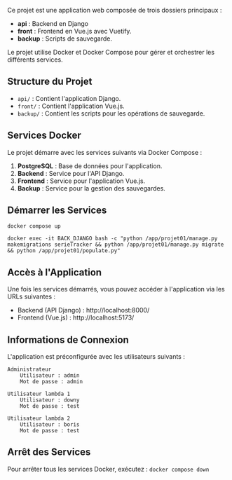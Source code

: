 Ce projet est une application web composée de trois dossiers principaux :

- **api** : Backend en Django
- **front** : Frontend en Vue.js avec Vuetify.
- **backup** : Scripts de sauvegarde.

Le projet utilise Docker et Docker Compose pour gérer et orchestrer les différents services.

## Structure du Projet

- `api/` : Contient l'application Django.
- `front/` : Contient l'application Vue.js.
- `backup/` : Contient les scripts pour les opérations de sauvegarde.

## Services Docker

Le projet démarre avec les services suivants via Docker Compose :

1. **PostgreSQL** : Base de données pour l'application.
2. **Backend** : Service pour l'API Django.
3. **Frontend** : Service pour l'application Vue.js.
4. **Backup** : Service pour la gestion des sauvegardes.

## Démarrer les Services

```
docker compose up

docker exec -it BACK_DJANGO bash -c "python /app/projet01/manage.py makemigrations serieTracker && python /app/projet01/manage.py migrate && python /app/projet01/populate.py"
```

## Accès à l'Application

Une fois les services démarrés, vous pouvez accéder à l'application via les URLs suivantes :

- Backend (API Django) : http://localhost:8000/
- Frontend (Vue.js) : http://localhost:5173/

## Informations de Connexion

L'application est préconfigurée avec les utilisateurs suivants :

    Administrateur
        Utilisateur : admin
        Mot de passe : admin

    Utilisateur lambda 1
        Utilisateur : downy
        Mot de passe : test

    Utilisateur lambda 2
        Utilisateur : boris
        Mot de passe : test

## Arrêt des Services

Pour arrêter tous les services Docker, exécutez :
`docker compose down`
